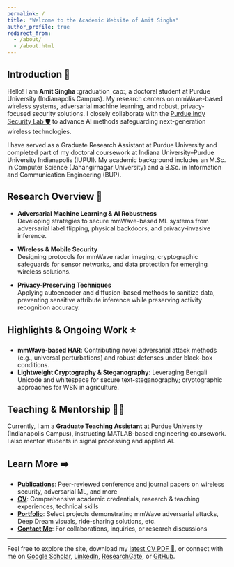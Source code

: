 ```yaml
---
permalink: /
title: "Welcome to the Academic Website of Amit Singha"
author_profile: true
redirect_from: 
  - /about/
  - /about.html
---
```


## Introduction :wave:

Hello! I am **Amit Singha** :graduation_cap:, a doctoral student at Purdue University (Indianapolis Campus). My research centers on mmWave-based wireless systems, adversarial machine learning, and robust, privacy-focused security solutions. I closely collaborate with the [Purdue Indy Security Lab :shield:](https://www.cerias.purdue.edu/site/people/students/view/3815) to advance AI methods safeguarding next-generation wireless technologies.

I have served as a Graduate Research Assistant at Purdue University and completed part of my doctoral coursework at Indiana University–Purdue University Indianapolis (IUPUI). My academic background includes an M.Sc. in Computer Science (Jahangirnagar University) and a B.Sc. in Information and Communication Engineering (BUP).

## Research Overview :mag_right:

- **Adversarial Machine Learning & AI Robustness**  
  Developing strategies to secure mmWave-based ML systems from adversarial label flipping, physical backdoors, and privacy-invasive inference.

- **Wireless & Mobile Security**  
  Designing protocols for mmWave radar imaging, cryptographic safeguards for sensor networks, and data protection for emerging wireless solutions.

- **Privacy-Preserving Techniques**  
  Applying autoencoder and diffusion-based methods to sanitize data, preventing sensitive attribute inference while preserving activity recognition accuracy.

## Highlights & Ongoing Work :star:

- **mmWave-based HAR**: Contributing novel adversarial attack methods (e.g., universal perturbations) and robust defenses under black-box conditions.  
- **Lightweight Cryptography & Steganography**: Leveraging Bengali Unicode and whitespace for secure text-steganography; cryptographic approaches for WSN in agriculture.

## Teaching & Mentorship :teacher:

Currently, I am a **Graduate Teaching Assistant** at Purdue University (Indianapolis Campus), instructing MATLAB-based engineering coursework. I also mentor students in signal processing and applied AI.

## Learn More :arrow_right:

- **[Publications](/publications/)**: Peer-reviewed conference and journal papers on wireless security, adversarial ML, and more  
- **[CV](/cv/)**: Comprehensive academic credentials, research & teaching experiences, technical skills  
- **[Portfolio](/portfolio/)**: Select projects demonstrating mmWave adversarial attacks, Deep Dream visuals, ride-sharing solutions, etc.  
- **[Contact Me](mailto:singha3@purdue.edu)**: For collaborations, inquiries, or research discussions

---

Feel free to explore the site, download my [latest CV PDF :page_facing_up:](https://<your-username>.github.io/files/CV_9_7_24.pdf), or connect with me on [Google Scholar](https://scholar.google.com/citations?user=X7PsN4gAAAAJ), [LinkedIn](https://www.linkedin.com/in/singha-amit/), [ResearchGate](https://www.researchgate.net/profile/Amit-Singha-3), or [GitHub](https://github.com/SINGHAMIT1).

